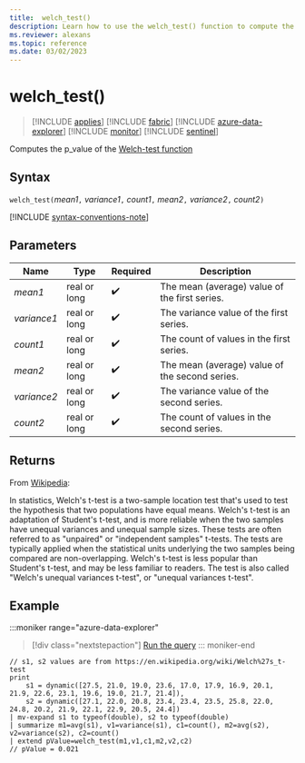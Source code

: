 ```yaml
---
title:  welch_test()
description: Learn how to use the welch_test() function to compute the p_value of the Welch-test.
ms.reviewer: alexans
ms.topic: reference
ms.date: 03/02/2023
---
```

# welch_test()

> [!INCLUDE [applies](../includes/applies-to-version/applies.md)] [!INCLUDE [fabric](../includes/applies-to-version/fabric.md)] [!INCLUDE [azure-data-explorer](../includes/applies-to-version/azure-data-explorer.md)] [!INCLUDE [monitor](../includes/applies-to-version/monitor.md)] [!INCLUDE [sentinel](../includes/applies-to-version/sentinel.md)]

Computes the p_value of the [Welch-test function](https://en.wikipedia.org/wiki/Welch%27s_t-test)

## Syntax

`welch_test(`*mean1*`,` *variance1*`,` *count1*`,` *mean2*`,` *variance2*`,` *count2*`)`

[!INCLUDE [syntax-conventions-note](../includes/syntax-conventions-note.md)]

## Parameters

| Name | Type | Required | Description |
|--|--|--|--|
| *mean1* | real or long |  :heavy_check_mark: | The mean (average) value of the first series.|
| *variance1* | real or long |  :heavy_check_mark: | The variance value of the first series.|
| *count1* | real or long |  :heavy_check_mark: | The count of values in the first series.|
| *mean2* | real or long |  :heavy_check_mark: | The mean (average) value of the second series.|
| *variance2* | real or long |  :heavy_check_mark: | The variance value of the second series.|
| *count2* | real or long |  :heavy_check_mark: | The count of values in the second series.|

## Returns

From [Wikipedia](https://en.wikipedia.org/wiki/Welch%27s_t-test):

In statistics, Welch's t-test is a two-sample location test that's used to test the hypothesis that two populations have equal means.
Welch's t-test is an adaptation of Student's t-test, and is more reliable when the two samples have unequal variances and unequal sample sizes. These tests are often referred to as "unpaired" or "independent samples" t-tests.
The tests are typically applied when the statistical units underlying the two samples being compared are non-overlapping.
Welch's t-test is less popular than Student's t-test, and may be less familiar to readers. The test is also called "Welch's unequal variances t-test", or "unequal variances t-test".

## Example

:::moniker range="azure-data-explorer"
> [!div class="nextstepaction"]
> <a href="https://dataexplorer.azure.com/clusters/help/databases/Samples?query=H4sIAAAAAAAAA2WP3UrEMBCF7xf2HXKZQgydsT/uRV7DGxGJadRCk5ZtGnfFhzeTqBTNxWE4fOfMZDmPPhwPLL0VmGLD1Ws3Gv6AvWwFQ5C1YHAixVvZpbnPTi9PSTtSrCVkkmYkJpGQU91vFmSftXmsxPc6/LMOcrzOhXe5pNkpHdNmvzBNnmuJu9WloZzUZiatOx4+mYs39rJoP9Anw8zCdbHzCx/m7XmylaBb/rmUWzfn9Hn8sMyB0vGVr5DoCComV3tji2FAmXnzgafZYQGRQNyBZBj8AandXoJNJy33etqsereTeXsKdg3cgYggDAiHIqIwWH0B4CiCU6cBAAA=" target="_blank">Run the query</a>
::: moniker-end

```kusto
// s1, s2 values are from https://en.wikipedia.org/wiki/Welch%27s_t-test
print
    s1 = dynamic([27.5, 21.0, 19.0, 23.6, 17.0, 17.9, 16.9, 20.1, 21.9, 22.6, 23.1, 19.6, 19.0, 21.7, 21.4]),
    s2 = dynamic([27.1, 22.0, 20.8, 23.4, 23.4, 23.5, 25.8, 22.0, 24.8, 20.2, 21.9, 22.1, 22.9, 20.5, 24.4])
| mv-expand s1 to typeof(double), s2 to typeof(double)
| summarize m1=avg(s1), v1=variance(s1), c1=count(), m2=avg(s2), v2=variance(s2), c2=count()
| extend pValue=welch_test(m1,v1,c1,m2,v2,c2)
// pValue = 0.021
```
